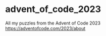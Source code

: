 # advent_of_code_2023
All my puzzles from the Advent of Code 2023
https://adventofcode.com/2023/about
